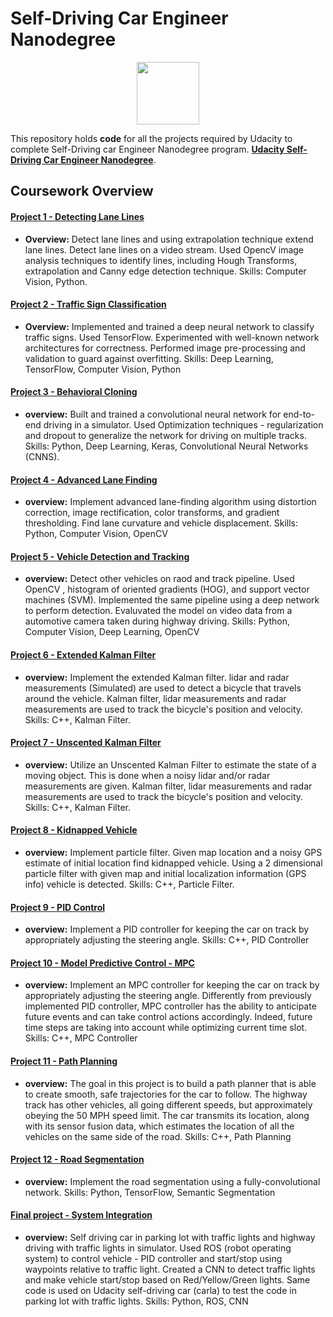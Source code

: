 # Self-Driving Car Engineer Nanodegree

<p align="center">
  <img src="https://cdn-images-1.medium.com/max/800/1*dRJ1tz6N3MqO1iCFzlhxZg.jpeg" width="100">
</p>

This repository holds **code** for all the projects required by Udacity to complete Self-Driving car Engineer
Nanodegree program. **[Udacity Self-Driving Car Engineer Nanodegree](https://www.udacity.com/course/self-driving-car-engineer-nanodegree--nd013)**.

## Coursework Overview

#### [Project 1 - Detecting Lane Lines ](./Term1/CarND-P1-LaneLines)
 - **Overview:** Detect lane lines and using extrapolation technique extend lane lines.
 Detect lane lines on a video stream. Used OpencV image analysis techniques to identify lines, 
 including Hough Transforms, extrapolation  and Canny edge detection technique. 
 Skills: Computer Vision, Python.
 
#### [Project 2 - Traffic Sign Classification](./Term1/CarND_P2_Traffic_sign_classifier)
 - **Overview:** Implemented and trained a deep neural network to classify traffic signs. Used TensorFlow. 
 Experimented with well-known network architectures for correctness. Performed image pre-processing and validation to guard against overfitting. 
 Skills: Deep Learning, TensorFlow, Computer Vision, Python
 
#### [Project 3 - Behavioral Cloning](./Term1/CarND_P3_Behavioral_cloning)
 - **overview:** Built and trained a convolutional neural network for end-to-end driving in a simulator.
  Used Optimization techniques - regularization and dropout to generalize the network for driving on multiple tracks.
  Skills: Python, Deep Learning, Keras, Convolutional Neural Networks (CNNS).

#### [Project 4 - Advanced Lane Finding](./Term1/CarND_P4_Advance_lane_finding)
 - **overview:** Implement advanced lane-finding algorithm using distortion correction, 
 image rectification, color transforms, and gradient thresholding. Find lane curvature and vehicle displacement.
 Skills: Python, Computer Vision, OpenCV
 
#### [Project 5 - Vehicle Detection and Tracking](./Term1/CarND_P5_Vehicle_detection)
 - **overview:** Detect other vehicles on raod and track pipeline. Used OpenCV , histogram of oriented gradients (HOG), and support vector machines (SVM). Implemented the same pipeline using a deep network to perform detection. Evaluvated the model on video data from a automotive camera taken during highway driving.
 Skills: Python, Computer Vision, Deep Learning, OpenCV
 
 #### [Project 6 - Extended Kalman Filter](./Term2/CarND_P6_Extended_Kalman_Filter)
 - **overview:** Implement the extended Kalman filter. lidar and radar measurements (Simulated) are used to detect a bicycle that travels around the vehicle. Kalman filter, lidar measurements and radar measurements are used to track the bicycle's position and velocity.
 Skills: C++, Kalman Filter.

 #### [Project 7 - Unscented Kalman Filter](./Term2/CarND_P7_Unscented_kalman_Filter)
 - **overview:**  Utilize an Unscented Kalman Filter to estimate the state of a moving object. This is done
 when a noisy lidar and/or radar measurements are given. 
 Kalman filter, lidar measurements and radar measurements are used to track the bicycle's position and velocity.
 Skills: C++, Kalman Filter.
 
  #### [Project 8 - Kidnapped Vehicle](./Term2/CarND_P8_Kidnapped_Vehicle)
 - **overview:** Implement particle filter. Given map location and a noisy GPS estimate of initial location find 
 kidnapped vehicle. Using a 2 dimensional particle filter with given map and initial localization information (GPS info)
 vehicle is detected.
 Skills: C++, Particle Filter.

 #### [Project 9 - PID Control](./Term2/CarND_P9_PID_Controller)
 - **overview:** Implement a PID controller for keeping the car on track by appropriately adjusting the steering angle.
 Skills: C++, PID Controller
 
#### [Project 10 - Model Predictive Control - MPC](./Term2/CarND_P10_MPC)
- **overview:** Implement an MPC controller for keeping the car on track by appropriately adjusting the steering angle. Differently from previously implemented PID controller, MPC controller has the ability to anticipate future events and can take control actions accordingly. Indeed, future time steps are taking into account while optimizing current time slot.
Skills: C++, MPC Controller

#### [Project 11 - Path Planning](./Term3/CarND_P11_Path_planning)
- **overview:** The goal in this project is to build a path planner that is able to create smooth, safe trajectories for the car to follow. The highway track has other vehicles, all going different speeds, but approximately obeying the 50 MPH speed limit. The car transmits its location, along with its sensor fusion data, which estimates the location of all the vehicles on the same side of the road.
Skills: C++, Path Planning

#### [Project 12 - Road Segmentation](./Term3/CarND_P12_Semantic_Segmentation)
- **overview:** Implement the road segmentation using a fully-convolutional network.
Skills: Python, TensorFlow, Semantic Segmentation

#### [Final project - System Integration](./Term3/CarND_Final_Project_System_Integration)
- **overview:**  Self driving car in parking lot  with traffic lights and highway driving with traffic lights in simulator.
Used ROS (robot operating system) to control vehicle - PID controller and start/stop using waypoints relative to traffic light. Created a CNN to detect traffic lights and make vehicle start/stop based on Red/Yellow/Green lights. Same code is used
on Udacity self-driving car (carla) to test the code in parking lot with traffic lights.
Skills: Python, ROS, CNN 
